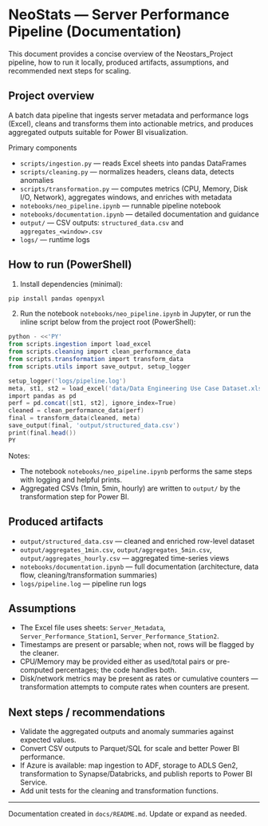 # NeoStats — Server Performance Pipeline (Documentation)

This document provides a concise overview of the Neostars_Project pipeline, how to run it locally, produced artifacts, assumptions, and recommended next steps for scaling.

## Project overview
A batch data pipeline that ingests server metadata and performance logs (Excel), cleans and transforms them into actionable metrics, and produces aggregated outputs suitable for Power BI visualization.

Primary components
- `scripts/ingestion.py` — reads Excel sheets into pandas DataFrames
- `scripts/cleaning.py` — normalizes headers, cleans data, detects anomalies
- `scripts/transformation.py` — computes metrics (CPU, Memory, Disk I/O, Network), aggregates windows, and enriches with metadata
- `notebooks/neo_pipeline.ipynb` — runnable pipeline notebook
- `notebooks/documentation.ipynb` — detailed documentation and guidance
- `output/` — CSV outputs: `structured_data.csv` and `aggregates_<window>.csv`
- `logs/` — runtime logs

## How to run (PowerShell)
1. Install dependencies (minimal):

```powershell
pip install pandas openpyxl
```

2. Run the notebook `notebooks/neo_pipeline.ipynb` in Jupyter, or run the inline script below from the project root (PowerShell):

```powershell
python - <<'PY'
from scripts.ingestion import load_excel
from scripts.cleaning import clean_performance_data
from scripts.transformation import transform_data
from scripts.utils import save_output, setup_logger

setup_logger('logs/pipeline.log')
meta, st1, st2 = load_excel('data/Data Engineering Use Case Dataset.xlsx')
import pandas as pd
perf = pd.concat([st1, st2], ignore_index=True)
cleaned = clean_performance_data(perf)
final = transform_data(cleaned, meta)
save_output(final, 'output/structured_data.csv')
print(final.head())
PY
```

Notes:
- The notebook `notebooks/neo_pipeline.ipynb` performs the same steps with logging and helpful prints.
- Aggregated CSVs (1min, 5min, hourly) are written to `output/` by the transformation step for Power BI.

## Produced artifacts
- `output/structured_data.csv` — cleaned and enriched row-level dataset
- `output/aggregates_1min.csv`, `output/aggregates_5min.csv`, `output/aggregates_hourly.csv` — aggregated time-series views
- `notebooks/documentation.ipynb` — full documentation (architecture, data flow, cleaning/transformation summaries)
- `logs/pipeline.log` — pipeline run logs

## Assumptions
- The Excel file uses sheets: `Server_Metadata`, `Server_Performance_Station1`, `Server_Performance_Station2`.
- Timestamps are present or parsable; when not, rows will be flagged by the cleaner.
- CPU/Memory may be provided either as used/total pairs or pre-computed percentages; the code handles both.
- Disk/network metrics may be present as rates or cumulative counters — transformation attempts to compute rates when counters are present.

## Next steps / recommendations
- Validate the aggregated outputs and anomaly summaries against expected values.
- Convert CSV outputs to Parquet/SQL for scale and better Power BI performance.
- If Azure is available: map ingestion to ADF, storage to ADLS Gen2, transformation to Synapse/Databricks, and publish reports to Power BI Service.
- Add unit tests for the cleaning and transformation functions.

---
Documentation created in `docs/README.md`. Update or expand as needed.